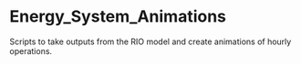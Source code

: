 # Energy_System_Animations
Scripts to take outputs from the RIO model and create animations of hourly operations.
